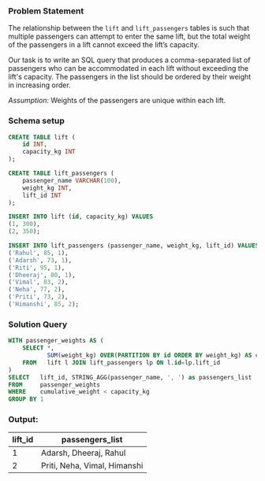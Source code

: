 ### Problem Statement

The relationship between the `lift` and `lift_passengers` tables is such that multiple passengers can attempt to enter the same lift, but the total weight of the passengers in a lift cannot exceed the lift’s capacity.

Our task is to write an SQL query that produces a comma-separated list of passengers who can be accommodated in each lift without exceeding the lift's capacity. The passengers in the list should be ordered by their weight in increasing order.

*Assumption:* Weights of the passengers are unique within each lift.

### Schema setup

```sql
CREATE TABLE lift (
    id INT,
    capacity_kg INT
);

CREATE TABLE lift_passengers (
    passenger_name VARCHAR(100),
    weight_kg INT,
    lift_id INT
);

INSERT INTO lift (id, capacity_kg) VALUES
(1, 300),
(2, 350);

INSERT INTO lift_passengers (passenger_name, weight_kg, lift_id) VALUES
('Rahul', 85, 1),
('Adarsh', 73, 1),
('Riti', 95, 1),
('Dheeraj', 80, 1),
('Vimal', 83, 2),
('Neha', 77, 2),
('Priti', 73, 2),
('Himanshi', 85, 2);
```

### Solution Query

```sql
WITH passenger_weights AS (
	SELECT *, 
		   SUM(weight_kg) OVER(PARTITION BY id ORDER BY weight_kg) AS cumulative_weight
	FROM   lift l JOIN lift_passengers lp ON l.id=lp.lift_id
)
SELECT   lift_id, STRING_AGG(passenger_name, ', ') as passengers_list
FROM     passenger_weights
WHERE    cumulative_weight < capacity_kg
GROUP BY 1
```

### Output:

lift_id | passengers_list |
--|--|
1 | Adarsh, Dheeraj, Rahul | 
2 | Priti, Neha, Vimal, Himanshi | 
